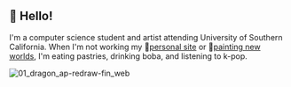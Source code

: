## 🐢 Hello!
I'm a computer science student and artist attending University of Southern California. When I'm not working my 🔭[personal site](https://milkcee12.github.io/) or 🌱[painting new worlds](https://www.instagram.com/milkcee12/), I'm eating pastries, drinking boba, and listening to k-pop.

![01_dragon_ap-redraw-fin_web](https://github.com/milkcee12/milkcee12/assets/32281640/709fc38c-7214-45e8-9bc9-755744096447)
